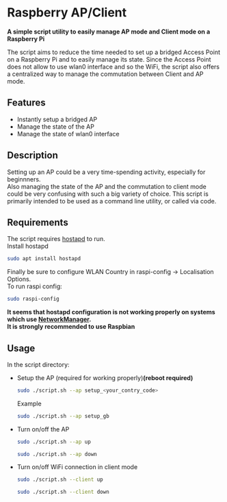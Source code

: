 # Raspberry AP/Client
**A simple script utility to easily manage AP mode and Client mode on a Raspberry Pi**


The script aims to reduce the time needed to set up a bridged Access Point on a Raspberry Pi and to easily manage its state.
Since the Access Point does not allow to use wlan0 interface and so the WiFi, the script also offers a centralized way to manage the commutation between Client and AP mode. 


## Features

- Instantly setup a bridged AP
- Manage the state of the AP
- Manage the state of wlan0 interface

## Description
Setting up an AP could be a very time-spending activity, especially for beginnners.  
Also managing the state of the AP and the commutation to client mode could be very confusing with such a big variety of choice. 
This script is primarily intended to be used as a command line utility, or called via code.


## Requirements

The script requires [hostapd](https://wiki.gentoo.org/wiki/Hostapd) to run.     
Install hostapd

```sh
sudo apt install hostapd
```

Finally be sure to configure WLAN Country in raspi-config -> Localisation Options.   
To run raspi config:

```sh
sudo raspi-config
```  
**It seems that hostapd configuration is not working properly on systems which use [NetworkManager](https://wiki.archlinux.org/index.php/NetworkManager).**    
**It is strongly recommended to use Raspbian** 
 

## Usage
In the script directory:

* Setup the AP (required for working properly)**(reboot required)**
    ```sh
    sudo ./script.sh --ap setup_<your_contry_code>
    ```
    Example
     ```sh
    sudo ./script.sh --ap setup_gb
    ```
* Turn on/off the AP
    ```sh
    sudo ./script.sh --ap up
    ```
    ```sh
    sudo ./script.sh --ap down
    ```
* Turn on/off WiFi connection in client mode
    ```sh
    sudo ./script.sh --client up
    ```
    ```sh
    sudo ./script.sh --client down
    ```
